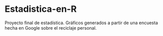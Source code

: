 # Estadistica-en-R
Proyecto final de estadística. Gráficos generados a partir de una encuesta hecha en Google sobre el reciclaje personal.
